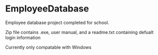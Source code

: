 # EmployeeDatabase
Employee database project completed for school.

Zip file contains .exe, user manual, and a readme.txt containing defualt login information

Currently only compatable with Windows
